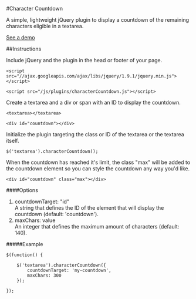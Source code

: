 #Character Countdown

A simple, lightweight jQuery plugin to display a countdown of the remaining characters eligible in a textarea.

<a href="http://michael-lynch.github.io/character-countdown/" target="_blank">See a demo</a>

##Instructions

Include jQuery and the plugin in the head or footer of your page. 

    <script src="//ajax.googleapis.com/ajax/libs/jquery/1.9.1/jquery.min.js"></script>
    
    <script src="/js/plugins/characterCountdown.js"></script>
    
Create a textarea and a div or span with an ID to display the countdown.

    <textarea></textarea>
    
    <div id="countdown"></div>
	
Initialize the plugin targeting the class or ID of the textarea or the textarea itself.

	$('textarea').characterCountdown();
	
When the countdown has reached it's limit, the class "max" will be added to the countdown element so you can style the countdown any way you'd like.

	<div id="countdown" class="max"></div>

####Options

<ol>

<li>countdownTarget: "id"
<br />A string that defines the ID of the element that will display the countdown (default: 'countdown').
</li>

<li>maxChars: value
<br />An integer that defines the maximum amount of characters (default: 140).
</li>

</ol>

#####Example

	$(function() {
	
		$('textarea').characterCountdown({
			countdownTarget: 'my-countdown',
			maxChars: 300
		});
	
	});